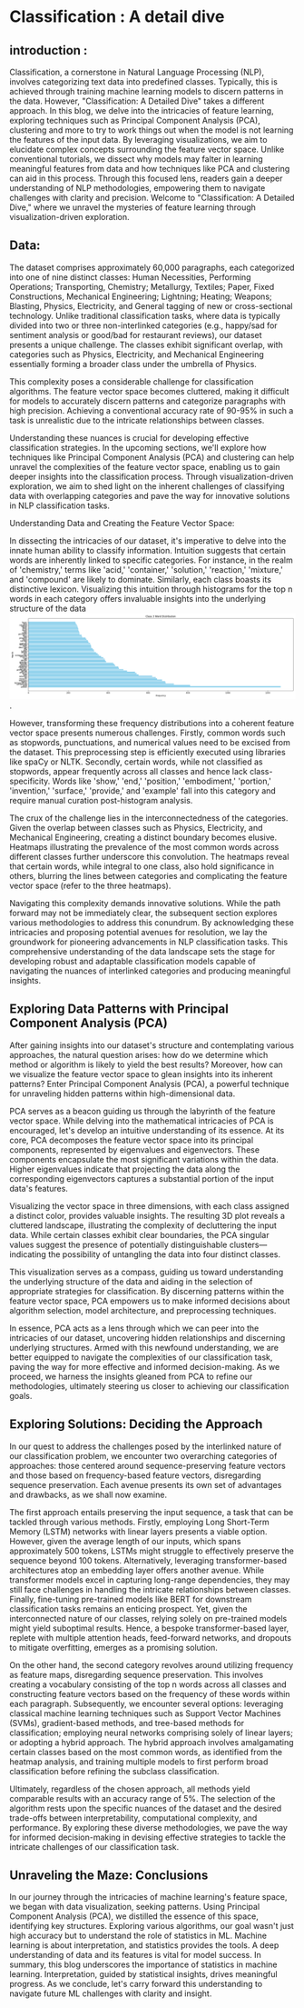 # Classification : A detail dive

## introduction : 
Classification, a cornerstone in Natural Language Processing (NLP), involves categorizing text data into predefined classes. Typically, this is achieved through training machine learning models to discern patterns in the data. However, "Classification: A Detailed Dive" takes a different approach. In this blog, we delve into the intricacies of feature learning, exploring techniques such as Principal Component Analysis (PCA), clustering and more to try to work things out when the model is not learning the features of the input data.
By leveraging visualizations, we aim to elucidate complex concepts surrounding the feature vector space. Unlike conventional tutorials, we dissect why models may falter in learning meaningful features from data and how techniques like PCA and clustering can aid in this process. Through this focused lens, readers gain a deeper understanding of NLP methodologies, empowering them to navigate challenges with clarity and precision. Welcome to "Classification: A Detailed Dive," where we unravel the mysteries of feature learning through visualization-driven exploration.

## Data:
The dataset comprises approximately 60,000 paragraphs, each categorized into one of nine distinct classes: Human Necessities, Performing Operations; Transporting, Chemistry; Metallurgy, Textiles; Paper, Fixed Constructions, Mechanical Engineering; Lightning; Heating; Weapons; Blasting, Physics, Electricity, and General tagging of new or cross-sectional technology. Unlike traditional classification tasks, where data is typically divided into two or three non-interlinked categories (e.g., happy/sad for sentiment analysis or good/bad for restaurant reviews), our dataset presents a unique challenge. The classes exhibit significant overlap, with categories such as Physics, Electricity, and Mechanical Engineering essentially forming a broader class under the umbrella of Physics.

This complexity poses a considerable challenge for classification algorithms. The feature vector space becomes cluttered, making it difficult for models to accurately discern patterns and categorize paragraphs with high precision. Achieving a conventional accuracy rate of 90-95% in such a task is unrealistic due to the intricate relationships between classes.

Understanding these nuances is crucial for developing effective classification strategies. In the upcoming sections, we'll explore how techniques like Principal Component Analysis (PCA) and clustering can help unravel the complexities of the feature vector space, enabling us to gain deeper insights into the classification process. Through visualization-driven exploration, we aim to shed light on the inherent challenges of classifying data with overlapping categories and pave the way for innovative solutions in NLP classification tasks.

Understanding Data and Creating the Feature Vector Space:

In dissecting the intricacies of our dataset, it's imperative to delve into the innate human ability to classify information. Intuition suggests that certain words are inherently linked to specific categories. For instance, in the realm of 'chemistry,' terms like 'acid,' 'container,' 'solution,' 'reaction,' 'mixture,' and 'compound' are likely to dominate. Similarly, each class boasts its distinctive lexicon. Visualizing this intuition through histograms for the top n words in each category offers invaluable insights into the underlying structure of the data ![Alt text](image/3_histogram_modified_2.png)
. 

However, transforming these frequency distributions into a coherent feature vector space presents numerous challenges. Firstly, common words such as stopwords, punctuations, and numerical values need to be excised from the dataset. This preprocessing step is efficiently executed using libraries like spaCy or NLTK. Secondly, certain words, while not classified as stopwords, appear frequently across all classes and hence lack class-specificity. Words like 'show,' 'end,' 'position,' 'embodiment,' 'portion,' 'invention,' 'surface,' 'provide,' and 'example' fall into this category and require manual curation post-histogram analysis.

The crux of the challenge lies in the interconnectedness of the categories. Given the overlap between classes such as Physics, Electricity, and Mechanical Engineering, creating a distinct boundary becomes elusive. Heatmaps illustrating the prevalence of the most common words across different classes further underscore this convolution. The heatmaps reveal that certain words, while integral to one class, also hold significance in others, blurring the lines between categories and complicating the feature vector space (refer to the three heatmaps).

Navigating this complexity demands innovative solutions. While the path forward may not be immediately clear, the subsequent section explores various methodologies to address this conundrum. By acknowledging these intricacies and proposing potential avenues for resolution, we lay the groundwork for pioneering advancements in NLP classification tasks. This comprehensive understanding of the data landscape sets the stage for developing robust and adaptable classification models capable of navigating the nuances of interlinked categories and producing meaningful insights.

## Exploring Data Patterns with Principal Component Analysis (PCA)

After gaining insights into our dataset's structure and contemplating various approaches, the natural question arises: how do we determine which method or algorithm is likely to yield the best results? Moreover, how can we visualize the feature vector space to glean insights into its inherent patterns? Enter Principal Component Analysis (PCA), a powerful technique for unraveling hidden patterns within high-dimensional data.

PCA serves as a beacon guiding us through the labyrinth of the feature vector space. While delving into the mathematical intricacies of PCA is encouraged, let's develop an intuitive understanding of its essence. At its core, PCA decomposes the feature vector space into its principal components, represented by eigenvalues and eigenvectors. These components encapsulate the most significant variations within the data. Higher eigenvalues indicate that projecting the data along the corresponding eigenvectors captures a substantial portion of the input data's features.

Visualizing the vector space in three dimensions, with each class assigned a distinct color, provides valuable insights. The resulting 3D plot reveals a cluttered landscape, illustrating the complexity of decluttering the input data. While certain classes exhibit clear boundaries, the PCA singular values suggest the presence of potentially distinguishable clusters—indicating the possibility of untangling the data into four distinct classes.

This visualization serves as a compass, guiding us toward understanding the underlying structure of the data and aiding in the selection of appropriate strategies for classification. By discerning patterns within the feature vector space, PCA empowers us to make informed decisions about algorithm selection, model architecture, and preprocessing techniques.

In essence, PCA acts as a lens through which we can peer into the intricacies of our dataset, uncovering hidden relationships and discerning underlying structures. Armed with this newfound understanding, we are better equipped to navigate the complexities of our classification task, paving the way for more effective and informed decision-making. As we proceed, we harness the insights gleaned from PCA to refine our methodologies, ultimately steering us closer to achieving our classification goals.

## Exploring Solutions: Deciding the Approach

In our quest to address the challenges posed by the interlinked nature of our classification problem, we encounter two overarching categories of approaches: those centered around sequence-preserving feature vectors and those based on frequency-based feature vectors, disregarding sequence preservation. Each avenue presents its own set of advantages and drawbacks, as we shall now examine.

The first approach entails preserving the input sequence, a task that can be tackled through various methods. Firstly, employing Long Short-Term Memory (LSTM) networks with linear layers presents a viable option. However, given the average length of our inputs, which spans approximately 500 tokens, LSTMs might struggle to effectively preserve the sequence beyond 100 tokens. Alternatively, leveraging transformer-based architectures atop an embedding layer offers another avenue. While transformer models excel in capturing long-range dependencies, they may still face challenges in handling the intricate relationships between classes. Finally, fine-tuning pre-trained models like BERT for downstream classification tasks remains an enticing prospect. Yet, given the interconnected nature of our classes, relying solely on pre-trained models might yield suboptimal results. Hence, a bespoke transformer-based layer, replete with multiple attention heads, feed-forward networks, and dropouts to mitigate overfitting, emerges as a promising solution.

On the other hand, the second category revolves around utilizing frequency as feature maps, disregarding sequence preservation. This involves creating a vocabulary consisting of the top n words across all classes and constructing feature vectors based on the frequency of these words within each paragraph. Subsequently, we encounter several options: leveraging classical machine learning techniques such as Support Vector Machines (SVMs), gradient-based methods, and tree-based methods for classification; employing neural networks comprising solely of linear layers; or adopting a hybrid approach. The hybrid approach involves amalgamating certain classes based on the most common words, as identified from the heatmap analysis, and training multiple models to first perform broad classification before refining the subclass classification.

Ultimately, regardless of the chosen approach, all methods yield comparable results with an accuracy range of 5%. The selection of the algorithm rests upon the specific nuances of the dataset and the desired trade-offs between interpretability, computational complexity, and performance. By exploring these diverse methodologies, we pave the way for informed decision-making in devising effective strategies to tackle the intricate challenges of our classification task.

## Unraveling the Maze: Conclusions

In our journey through the intricacies of machine learning's feature space, we began with data visualization, seeking patterns. Using Principal Component Analysis (PCA), we distilled the essence of this space, identifying key structures.
Exploring various algorithms, our goal wasn't just high accuracy but to understand the role of statistics in ML. Machine learning is about interpretation, and statistics provides the tools. A deep understanding of data and its features is vital for model success.
In summary, this blog underscores the importance of statistics in machine learning. Interpretation, guided by statistical insights, drives meaningful progress. As we conclude, let's carry forward this understanding to navigate future ML challenges with clarity and insight.

